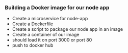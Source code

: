 ### Building a Docker image for our node app
- Create a microservice for node-app
- Create a Dockerfile
- Create a script to package our node app in an image
- Create a container of our image
- should load it on port 3000 or port 80
- push to docker hub